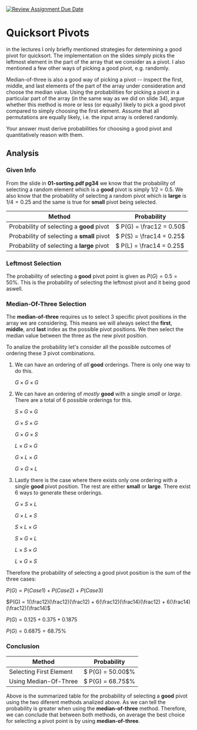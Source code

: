[![Review Assignment Due Date](https://classroom.github.com/assets/deadline-readme-button-24ddc0f5d75046c5622901739e7c5dd533143b0c8e959d652212380cedb1ea36.svg)](https://classroom.github.com/a/IF3rQO50)

# Quicksort Pivots

in the lectures I only briefly mentioned strategies for determining a good pivot
for quicksort. The implementation on the slides simply picks the leftmost
element in the part of the array that we consider as a pivot. I also mentioned a
few other ways of picking a good pivot, e.g. randomly.

Median-of-three is also a good way of picking a pivot -- inspect the first,
middle, and last elements of the part of the array under consideration and
choose the median value. Using the probabilities for picking a pivot in a
particular part of the array (in the same way as we did on slide 34), argue
whether this method is more or less (or equally) likely to pick a good pivot
compared to simply choosing the first element. Assume that all permutations are
equally likely, i.e. the input array is ordered randomly.

Your answer must derive probabilities for choosing a good pivot and
quantitatively reason with them.

## Analysis

### Given Info

From the slide in **01-sorting.pdf pg34** we know that the probability of selecting a random element which is a **good** pivot is simply $1/2 = 0.5$. We also know that the probability of selecting a random pivot which is **large** is $1/4 = 0.25$ and the same is true for **small** pivot being selected.

| Method                                     | Probability              |
| ------------------------------------------ | ------------------------ |
| Probability of selecting a **good** pivot  | $ P(G) = \frac12 = 0.50$ |
| Probability of selecting a **small** pivot | $ P(S) = \frac14 = 0.25$ |
| Probability of selecting a **large** pivot | $ P(L) = \frac14 = 0.25$ |

### Leftmost Selection

The probability of selecting a **good** pivot point is given as $P(G) = 0.5 = 50$%. This is the probability of selecting the leftmost pivot and it being good aswell.

### Median-Of-Three Selection

The **median-of-three** requires us to select 3 specific pivot positions in the array we are considering. This means we will always select the **first**, **middle**, and **last** index as the possible pivot positions. We then select the median value between the three as the new pivot position.

To analize the probability let's consider all the possible outcomes of ordering these 3 pivot combinations.

1. We can have an ordering of _all_ **good** orderings. There is only one way to do this.

   $G \times G \times G$

1. We can have an ordering of _mostly_ **good** with a single _small_ or _large_. There are a total of 6 possible orderings for this.

   $S \times G \times G$

   $G \times S \times G$

   $G \times G \times S$

   $L \times G \times G$

   $G \times L \times G$

   $G \times G \times L$

1. Lastly there is the case where there exists only one ordering with a single **good** pivot position. The rest are either **small** or **large**. There exist 6 ways to generate these orderings.

   $G \times S \times L$

   $G \times L \times S$

   $S \times L \times G$

   $S \times G \times L$

   $L \times S \times G$

   $L \times G \times S$

Therefore the probability of selecting a good pivot position is the sum of the three cases:

$P(G) = P(Case1) + P(Case2) + P(Case3)$

$P(G) = 1(\frac12)(\frac12)(\frac12) + 6(\frac12)(\frac14)(\frac12) + 6(\frac14)(\frac12)(\frac14)$

$P(G) = 0.125 + 0.375 + 0.1875$

$P(G) = 0.6875 = 68.75$%

### Conclusion

| Method                  | Probability      |
| ----------------------- | ---------------- |
| Selecting First Element | $ P(G) = 50.00$% |
| Using Median-Of-Three   | $ P(G) = 68.75$% |

Above is the summarized table for the probability of selecting a **good** pivot using the two diferent methods analized above. As we can tell the probability is greater when using the **median-of-three** method.
Therefore, we can conclude that between both methods, on average the best choice for selecting a pivot point is by using **median-of-three**.
